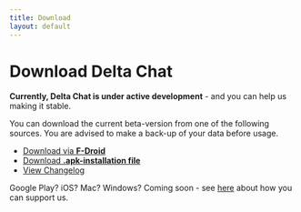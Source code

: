 ```yaml
---
title: Download
layout: default
---
```


# Download Delta Chat

**Currently, Delta Chat is under active development** - and you can help us making it stable.

You can download the current beta-version from one of the following sources. You are advised to make a back-up of your data before usage.

* [Download via **F-Droid**](https://f-droid.org/app/com.b44t.messenger)
* [Download **.apk-installation file**](https://f-droid.org/repository/browse/?fdid=com.b44t.messenger#downloadbutton)
* [View Changelog](changelog)

Google Play? iOS? Mac? Windows? Coming soon - see [here](support) about how you can support us.
